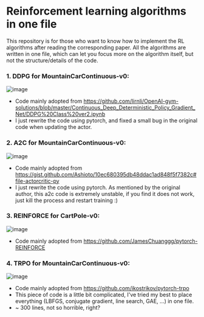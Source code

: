 # Reinforcement learning algorithms **in one file**

This repository is for those who want to know how to implement the RL algorithms after reading the corresponding paper.
All the algorithms are written in one file, which can let you focus more on the algorithm itself, but not the structure/details of the code.

### 1. DDPG for MountainCarContinuous-v0:
![image](https://github.com/zzzxxxttt/pytorch_rl_iof/blob/master/figures/ddpg_mtcar.png)

- Code mainly adopted from https://github.com/lirnli/OpenAI-gym-solutions/blob/master/Continuous_Deep_Deterministic_Policy_Gradient_Net/DDPG%20Class%20ver2.ipynb
- I just rewrite the code using pytorch, and fixed a small bug in the original code when updating the actor.

### 2. A2C for MountainCarContinuous-v0:
![image](https://github.com/zzzxxxttt/pytorch_rl_iof/blob/master/figures/a2c_mtcar.png)

- Code mainly adopted from https://gist.github.com/Ashioto/10ec680395db48ddac1ad848f5f7382c#file-actorcritic-py
- I just rewrite the code using pytorch. As mentioned by the original author, this a2c code is extremely unstable, if you find it does not work, just kill the process and restart training :)

### 3. REINFORCE for CartPole-v0:
![image](https://github.com/zzzxxxttt/pytorch_rl_iof/blob/master/figures/reinforce_cartp.png)

- Code mainly adopted from https://github.com/JamesChuanggg/pytorch-REINFORCE

### 4. TRPO for MountainCarContinuous-v0:
![image](https://github.com/zzzxxxttt/pytorch_rl_iof/blob/master/figures/trpo_mtcar.png)

- Code mainly adopted from https://github.com/ikostrikov/pytorch-trpo
- This piece of code is a little bit complicated, I've tried my best to place everything (LBFGS, conjugate gradient, line search, GAE, ...) in one file.
- ~ 300 lines, not so horrible, right?
